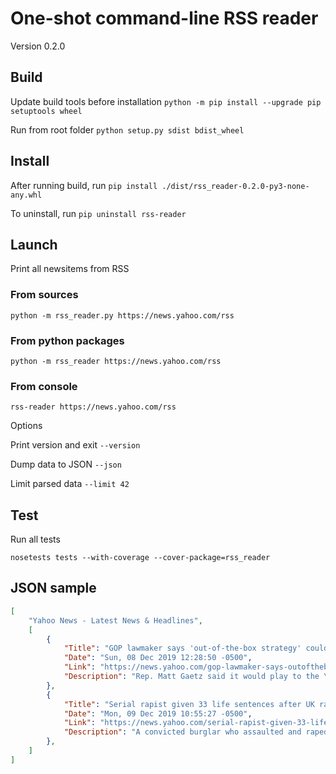 # One-shot command-line RSS reader

Version 0.2.0

## Build

Update build tools before installation `python -m pip install --upgrade pip setuptools wheel`

Run from root folder `python setup.py sdist bdist_wheel`

##  Install 

After running build, run `pip install ./dist/rss_reader-0.2.0-py3-none-any.whl`

To uninstall, run `pip uninstall rss-reader`

## Launch

Print all newsitems from RSS 

### From sources

`python -m rss_reader.py https://news.yahoo.com/rss`

### From python packages

`python -m rss_reader https://news.yahoo.com/rss`

### From console

`rss-reader https://news.yahoo.com/rss`

Options

Print version and exit
`--version`

Dump data to JSON
`--json`

Limit parsed data
`--limit 42`


## Test

Run all tests

`nosetests tests --with-coverage --cover-package=rss_reader`


## JSON sample
```json
[
    "Yahoo News - Latest News & Headlines",
    [
        {
            "Title": "GOP lawmaker says 'out-of-the-box strategy' could give Trump an 'advantage' in impeachment hearings",
            "Date": "Sun, 08 Dec 2019 12:28:50 -0500",
            "Link": "https://news.yahoo.com/gop-lawmaker-says-outofthebox-strategy-could-give-trump-an-advantage-in-impeachment-hearings-172850668.html",
            "Description": "Rep. Matt Gaetz said it would play to the \u201cpresident\u2019s advantage\u201d to have his top administration officials testify in the upcoming impeachment hearings."
        },
        {
            "Title": "Serial rapist given 33 life sentences after UK rampage while wrongly free",
            "Date": "Mon, 09 Dec 2019 10:55:27 -0500",
            "Link": "https://news.yahoo.com/serial-rapist-given-33-life-155527846.html",
            "Description": "A convicted burglar who assaulted and raped women and children during a two-week rampage across Britain while wrongly free from jail was given 33 life sentences on Monday, with the judge saying he would never cease to be a danger to society. Joseph McCann, 34, was convicted of 37 offences relating to 11 victims aged between 11 and 71, committed in April and May this year. Sentencing him at London's Old Bailey Court, judge Andrew Edis said he was \"a coward, a violent bully and a paedophile\"."
        },
    ]
]
```

